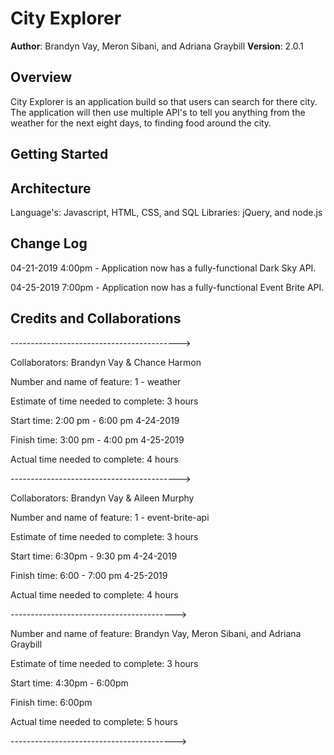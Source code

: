 # City Explorer

**Author**: Brandyn Vay, Meron Sibani, and Adriana Graybill
**Version**: 2.0.1

## Overview

City Explorer is an application build so that users can search for there city. The application will then use
multiple API's to tell you anything from the weather for the next eight days, to finding food around the city.

## Getting Started
<!-- What are the steps that a user must take in order to build this app on their own machine and get it running? -->

## Architecture

Language's: Javascript, HTML, CSS, and SQL
Libraries: jQuery, and node.js

## Change Log

04-21-2019 4:00pm - Application now has a fully-functional Dark Sky API.

04-25-2019 7:00pm - Application now has a fully-functional Event Brite API.

## Credits and Collaborations
<!-- Give credit (and a link) to other people or resources that helped you build this application. -->
------------------------------------------>

Collaborators: Brandyn Vay & Chance Harmon

Number and name of feature: 1 - weather

Estimate of time needed to complete: 3 hours

Start time: 2:00 pm - 6:00 pm 4-24-2019

Finish time: 3:00 pm - 4:00 pm 4-25-2019

Actual time needed to complete: 4 hours

------------------------------------------>

Collaborators: Brandyn Vay & Aileen Murphy

Number and name of feature: 1 - event-brite-api

Estimate of time needed to complete: 3 hours

Start time: 6:30pm - 9:30 pm 4-24-2019

Finish time: 6:00 - 7:00 pm 4-25-2019

Actual time needed to complete: 4 hours

----------------------------------------->

Number and name of feature: Brandyn Vay, Meron Sibani, and Adriana Graybill

Estimate of time needed to complete: 3 hours

Start time: 4:30pm - 6:00pm

Finish time: 6:00pm

Actual time needed to complete: 5 hours

----------------------------------------->
